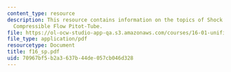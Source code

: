 ```yaml
---
content_type: resource
description: This resource contains information on the topics of Shock Losses and
  Compressible Flow Pitot-Tube.
file: https://ol-ocw-studio-app-qa.s3.amazonaws.com/courses/16-01-unified-engineering-i-ii-iii-iv-fall-2005-spring-2006/70967bf5b2a3637b44de057cb046d328_f16_sp.pdf
file_type: application/pdf
resourcetype: Document
title: f16_sp.pdf
uid: 70967bf5-b2a3-637b-44de-057cb046d328
---
```

